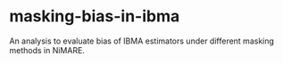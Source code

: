 # masking-bias-in-ibma
An analysis to evaluate bias of IBMA estimators under different masking methods in NiMARE.
